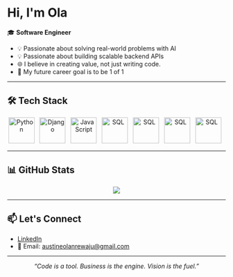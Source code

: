 # Hi, I'm Ola

🎓 **Software Engineer**  
- 💡 Passionate about solving real-world problems with AI  
- 💡 Passionate about building scalable backend APIs  
- 🌐 I believe in creating value, not just writing code.  
- 🔮 My future career goal is to be 1 of 1

---

## 🛠️ Tech Stack

<p align="center">
  <img src="https://cdn.jsdelivr.net/gh/devicons/devicon/icons/python/python-original.svg" alt="Python" width="60" height="60"/>
  &nbsp;
   <img src="https://cdn.jsdelivr.net/gh/devicons/devicon/icons/django/django-original.svg" alt="Django" width="60" height="60"/>
  &nbsp;
  <img src="https://cdn.jsdelivr.net/gh/devicons/devicon/icons/javascript/javascript-original.svg" alt="JavaScript" width="60" height="60"/>
  &nbsp;
  <img src="https://cdn.jsdelivr.net/gh/devicons/devicon/icons/sql/sql-original.svg" alt="SQL" width="60" height="60"/>
  &nbsp;
   <img src="https://cdn.jsdelivr.net/gh/devicons/devicon/icons/aws/aws-original.svg" alt="SQL" width="60" height="60"/>
  &nbsp;
   <img src="https://cdn.jsdelivr.net/gh/devicons/devicon/icons/postgresql/postgresql-original.svg" alt="SQL" width="60" height="60"/>
  &nbsp;
   <img src="https://cdn.jsdelivr.net/gh/devicons/devicon/icons/docker/docker-original.svg" alt="SQL" width="60" height="60"/>
  &nbsp;
</p>

---


## 📊 GitHub Stats

<p align="center">
  <img src="https://github-readme-stats.vercel.app/api?username=olaaustine&show_icons=true&theme=radical" />
</p>

---

## 📫 Let's Connect

- [LinkedIn](https://www.linkedin.com/in/olaaustine)
- 📧 Email: austineolanrewaju@gmail.com

---

<p align="center"><em>“Code is a tool. Business is the engine. Vision is the fuel.”</em></p>


